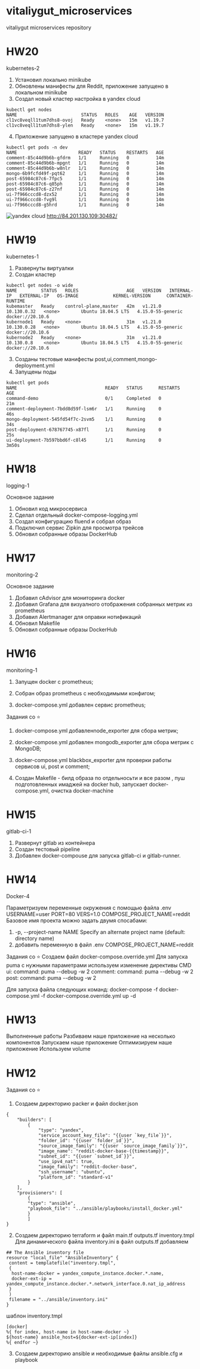 # vitaliygut_microservices
vitaliygut microservices repository

HW20
=========================================
kubernetes-2

1. Установил локально minikube
2. Обновлены манифесты для Reddit, приложение запущено в локальном minikube
3. Создал новый кластер настройка в yandex cloud
```
kubectl get nodes                                 
NAME                        STATUS   ROLES    AGE   VERSION
cl1vc8veqll1tum7dhs8-ovoj   Ready    <none>   15m   v1.19.7
cl1vc8veqll1tum7dhs8-ylen   Ready    <none>   15m   v1.19.7
```
4. Приложение запущено в кластере yandex cloud
```
kubectl get pods -n dev       
NAME                       READY   STATUS    RESTARTS   AGE
comment-85c44d9b6b-gfdrm   1/1     Running   0          14m
comment-85c44d9b6b-mpgnt   1/1     Running   0          14m
comment-85c44d9b6b-w8nlr   1/1     Running   0          14m
mongo-6b9fcfd49f-pqt62     1/1     Running   0          14m
post-65984c87c6-7fpc5      1/1     Running   0          14m
post-65984c87c6-q85ph      1/1     Running   0          14m
post-65984c87c6-z27nf      1/1     Running   0          14m
ui-7f966cccd8-dzx52        1/1     Running   0          14m
ui-7f966cccd8-fvg9l        1/1     Running   0          14m
ui-7f966cccd8-g5hrd        1/1     Running   0          14m
```
![yandex cloud](https://prnt.sc/12239jw)
http://84.201.130.109:30482/



HW19
=========================================
kubernetes-1

1. Развернуты виртуалки
2. Создан кластер 
```
kubectl get nodes -o wide
NAME         STATUS   ROLES                  AGE   VERSION   INTERNAL-IP   EXTERNAL-IP   OS-IMAGE             KERNEL-VERSION      CONTAINER-RUNTIME
kubemaster   Ready    control-plane,master   42m   v1.21.0   10.130.0.32   <none>        Ubuntu 18.04.5 LTS   4.15.0-55-generic   docker://20.10.6
kubernode1   Ready    <none>                 31m   v1.21.0   10.130.0.28   <none>        Ubuntu 18.04.5 LTS   4.15.0-55-generic   docker://20.10.6
kubernode2   Ready    <none>                 31m   v1.21.0   10.130.0.8    <none>        Ubuntu 18.04.5 LTS   4.15.0-55-generic   docker://20.10.6
```
3. Созданы тестовые манифесты post,ui,comment,mongo-deployment.yml
5. Запущены поды 
```
kubectl get pods
NAME                                 READY   STATUS      RESTARTS   AGE
command-demo                         0/1     Completed   0          21m
comment-deployment-7bdd8d59f-lsm6r   1/1     Running     0          46s
mongo-deployment-545fd54f7c-2svm5    1/1     Running     0          34s
post-deployment-678767745-x87fl      1/1     Running     0          25s
ui-deployment-7b597bbd6f-c8l45       1/1     Running     0          3m50s
```

HW18
=========================================
logging-1

Основное задание
1. Обновил код микросервиса
2. Сделал отдельный docker-compose-logging.yml
3. Создал конфигурацию fluend и собрал образ
4. Подключил сервис Zipkin для просмотра трейсов
5. Обновил собранные образы DockerHub

HW17
=========================================
monitoring-2

Основное задание
1. Добавил cAdvisor для мониторинга docker
2. Добавил Grafana для визуалного отображения собранных метрик из prometheus
3. Добавил Alertmanager для оправки нотификаций
4. Обновил Makefile 
5. Обновил собранные образы DockerHub

HW16
=========================================
monitoring-1

1. Запущен docker  с prometheus;

2. Собран образ prometheus с необходимыми конфигом;

3. docker-compose.yml добавлен сервис prometheus;

Задания со ⭐
1. docker-compose.yml добавленnode_exporter для сбора метрик;

2. docker-compose.yml  добавлен mongodb_exporter для сбора метрик с MongoDB; 

3. docker-compose.yml blackbox_exporter для проверки работы сервисов ui, post и comment;

4. Создан Makefile - билд образа по отдельносьти и все разом , пуш подготовленных имаджей на docker hub, запускает docker-compose.yml, очистка docker-machine

HW15
=========================================
gitlab-ci-1

1. Развернут gitlab из контейнера
2. Создан тестовый pipeline
3. Добавлен docker-compouse для запуска gitlab-ci и gitlab-runner.

HW14
=========================================
Docker-4

Параметризуем переменные окружения с помощью файла .env
USERNAME=user
PORT=80
VERS=1.0
COMPOSE_PROJECT_NAME=reddit
Базовое имя проекта можно задать двумя спосабами:
  1.   -p, --project-name NAME     Specify an alternate project name
                              (default: directory name)
  2. добавить переменную в файл .env COMPOSE_PROJECT_NAME=reddit

Задания со ⭐
Создаем файл docker-compose.override.yml
Для запуска puma с нужными параметрами используем изменение директивы CMD
  ui:
    command: puma --debug -w 2
  comment:
    command: puma --debug -w 2
  post:
    command: puma --debug -w 2

Для запуска файла следующих команд: docker-compose -f docker-compose.yml -f docker-compose.override.yml up -d

HW13
=========================================

Выполненные работы
Разбиваем наше приложение на несколько компонентов
Запускаем наше приложение
Оптимизируем наше приложение
Используем volume

HW12
=========================================
Задания со ⭐
1. Создаем директорию packer и файл docker.json
```
{
    "builders": [
        {
            "type": "yandex",
            "service_account_key_file": "{{user `key_file`}}",
            "folder_id": "{{user `folder_id`}}",
            "source_image_family": "{{user `source_image_family`}}",
            "image_name": "reddit-docker-base-{{timestamp}}",
            "subnet_id": "{{user `subnet_id`}}",
            "use_ipv4_nat": true,
            "image_family": "reddit-docker-base",
            "ssh_username": "ubuntu",
            "platform_id": "standard-v1"
        }
    ],
    "provisioners": [
        {
        "type": "ansible",
        "playbook_file": "../ansible/playbooks/install_docker.yml"
        }
        ]
}
```
2. Создаем директорию terraform и файл main.tf outputs.tf inventory.tmpl
Для динамического файла inventory.ini в файл outputs.tf добавляем 
```
## The Ansible inventory file
resource "local_file" "AnsibleInventory" {
 content = templatefile("inventory.tmpl",
 {
  host-name-docker = yandex_compute_instance.docker.*.name,
  docker-ext-ip = yandex_compute_instance.docker.*.network_interface.0.nat_ip_address
 }
 )
 filename = "../ansible/inventory.ini"
}
```
шаблон inventory.tmpl 
```
[docker]
%{ for index, host-name in host-name-docker ~}
${host-name} ansible_host=${docker-ext-ip[index]}
%{ endfor ~}
```
3. Создаем директорию ansible и необходимые файлы ansible.cfg и playbook
